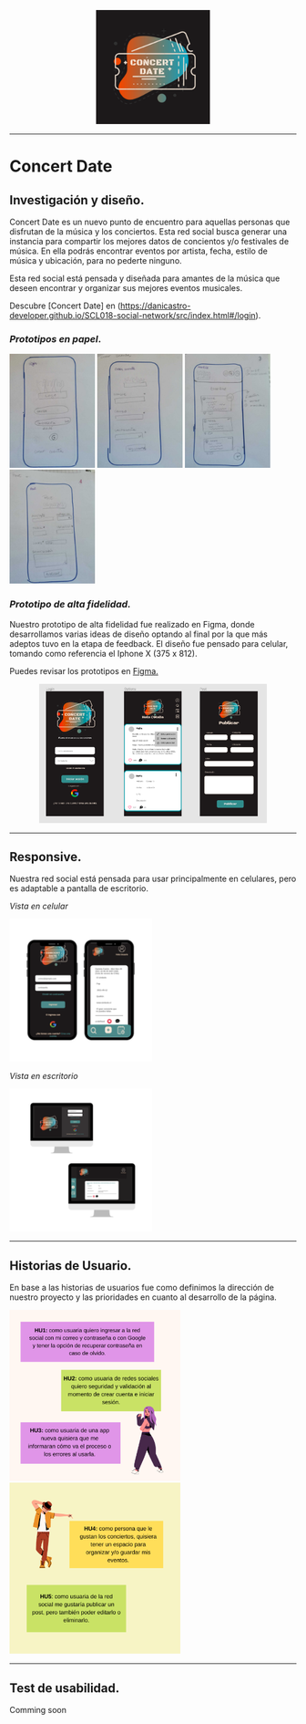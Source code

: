 <p align=center> <img src=src/resources/logo.png width= 200px> </p>

_______________
# **Concert Date**

## **Investigación y diseño.**

Concert Date es un nuevo punto de encuentro para aquellas personas que disfrutan de la música y los conciertos. Esta red social busca generar una instancia para compartir los mejores datos de concientos y/o festivales de música. En ella podrás encontrar eventos por artista, fecha, estilo de música y ubicación, para no pederte ninguno.

Esta red social está pensada y diseñada para amantes de la música que deseen encontrar y organizar sus mejores eventos musicales.

Descubre [Concert Date] en (https://danicastro-developer.github.io/SCL018-social-network/src/index.html#/login).



### *Prototipos en papel*.

<img src=src/resources/paper-prototype/1.jpg width=150px> 
<img src=src/resources/paper-prototype/2.jpg width=150px> 
<img src=src/resources/paper-prototype/3.jpg width=150px> 
<img src=src/resources/paper-prototype/4.jpg width=150px> 


### *Prototipo de alta fidelidad.*
Nuestro prototipo de alta fidelidad fue realizado en Figma, donde desarrollamos varias ideas de diseño optando al final por la que más adeptos tuvo en la etapa de feedback. El diseño fue pensado para celular, tomando como referencia el Iphone X (375 x 812).

Puedes revisar los prototipos en [Figma.](https://www.figma.com/file/9YjswY4QEgzAftI3UUbDlB/Red-social---ConcertDate?node-id=0%3A1)

<p align=center> <img src='src/resources/imgreadme/figma-view.png' width=400px> 


_________________
## **Responsive.**
Nuestra red social está pensada para usar principalmente en celulares, pero es adaptable a pantalla de escritorio.

*Vista en celular*

<img src=src/resources/imgreadme/phone.png width=250px>

*Vista en escritorio*

<img src=src/resources/imgreadme/desk.png width=250px> 


_____________________


## **Historias de Usuario.**
En base a las historias de usuarios fue como definimos la dirección de nuestro proyecto y las prioridades en cuanto al desarrollo de la página.

<img src=src/resources/imgreadme/HU1.png width=300px> <img src=src/resources/imgreadme/HU2.png width=300px>

_____________________

## **Test de usabilidad.**

Comming soon
